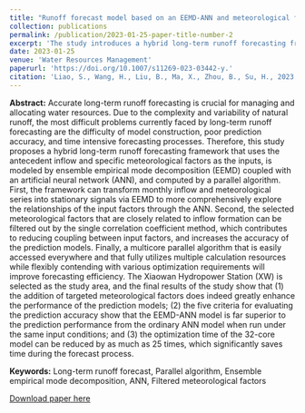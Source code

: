 ```yaml
---
title: "Runoff forecast model based on an EEMD-ANN and meteorological factors using a multicore parallel algorithm"
collection: publications
permalink: /publication/2023-01-25-paper-title-number-2
excerpt: 'The study introduces a hybrid long-term runoff forecasting framework that utilizes antecedent inflow and specific meteorological factors as inputs. The framework combines ensemble empirical mode decomposition (EEMD) with an artificial neural network (ANN) model and employs a parallel algorithm for computation.'
date: 2023-01-25
venue: 'Water Resources Management'
paperurl: 'https://doi.org/10.1007/s11269-023-03442-y.'
citation: 'Liao, S., Wang, H., Liu, B., Ma, X., Zhou, B., Su, H., 2023. Runoff forecast model based on an EEMD-ANN and meteorological factors using a multicore parallel algorithm. Water Resour Manag. 37, 1539-55.'
---
```

**Abstract:** Accurate long-term runoff forecasting is crucial for managing and allocating water resources. Due to the complexity and variability of natural runoff, the most difficult problems currently faced by long-term runoff forecasting are the difficulty of model construction, poor prediction accuracy, and time intensive forecasting processes. Therefore, this study proposes a hybrid long-term runoff forecasting framework that uses the antecedent inflow and specific meteorological factors as the inputs, is modeled by ensemble empirical mode decomposition (EEMD) coupled with an artificial neural network (ANN), and computed by a parallel algorithm. First, the framework can transform monthly inflow and meteorological series into stationary signals via EEMD to more comprehensively explore the relationships of the input factors through the ANN. Second, the selected meteorological factors that are closely related to inflow formation can be filtered out by the single correlation coefficient method, which contributes to reducing coupling between input factors, and increases the accuracy of the prediction models. Finally, a multicore parallel algorithm that is easily accessed everywhere and that fully utilizes multiple calculation resources while flexibly contending with various optimization requirements will improve forecasting efficiency. The Xiaowan Hydropower Station (XW) is selected as the study area, and the final results of the study show that (1) the addition of targeted meteorological factors does indeed greatly enhance the performance of the prediction models; (2) the five criteria for evaluating the prediction accuracy show that the EEMD-ANN model is far superior to the prediction performance from the ordinary ANN model when run under the same input conditions; and (3) the optimization time of the 32-core model can be reduced by as much as 25 times, which significantly saves time during the forecast process.

**Keywords:** Long-term runoff forecast, Parallel algorithm, Ensemble empirical mode decomposition, ANN, Filtered meteorological factors

[Download paper here](http://prelude0324.github.io/academic_pages/files/paper2.pdf)


